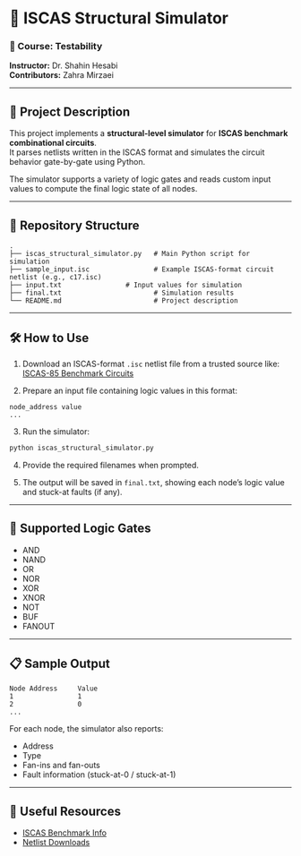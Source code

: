 # 🧪 ISCAS Structural Simulator

### 📌 Course: Testability
**Instructor:** Dr. Shahin Hesabi  
**Contributors:** Zahra Mirzaei 

---

## 📄 Project Description

This project implements a **structural-level simulator** for **ISCAS benchmark combinational circuits**.  
It parses netlists written in the ISCAS format and simulates the circuit behavior gate-by-gate using Python.

The simulator supports a variety of logic gates and reads custom input values to compute the final logic state of all nodes.

---

## 📂 Repository Structure

```
.
├── iscas_structural_simulator.py   # Main Python script for simulation
├── sample_input.isc                # Example ISCAS-format circuit netlist (e.g., c17.isc)
├── input.txt                # Input values for simulation
├── final.txt                       # Simulation results
└── README.md                       # Project description
```

---

## 🛠 How to Use

1. Download an ISCAS-format `.isc` netlist file from a trusted source like:  
   [ISCAS-85 Benchmark Circuits](http://www.pld.ttu.ee/~maksim/benchmarks/iscas85/isc/)

2. Prepare an input file containing logic values in this format:

```
node_address value
...
```

3. Run the simulator:

```bash
python iscas_structural_simulator.py
```

4. Provide the required filenames when prompted.

5. The output will be saved in `final.txt`, showing each node’s logic value and stuck-at faults (if any).

---

## 🔧 Supported Logic Gates

- AND
- NAND
- OR
- NOR
- XOR
- XNOR
- NOT
- BUF
- FANOUT

---

## 📋 Sample Output

```
Node Address     Value
1                1
2                0
...
```

For each node, the simulator also reports:
- Address
- Type
- Fan-ins and fan-outs
- Fault information (stuck-at-0 / stuck-at-1)

---

## 🔗 Useful Resources

- [ISCAS Benchmark Info](https://web.eecs.umich.edu/~jhayes/iscas.restore/)
- [Netlist Downloads](http://www.pld.ttu.ee/~maksim/benchmarks/iscas85/isc/)
